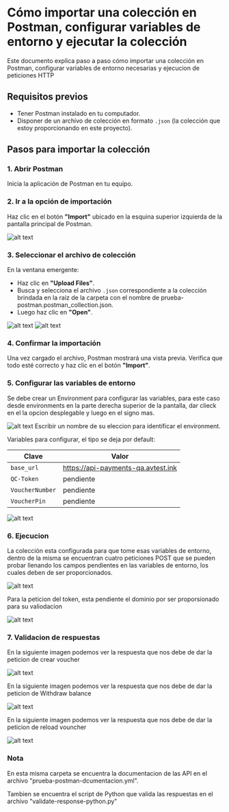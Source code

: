 # Cómo importar una colección en Postman, configurar variables de entorno y ejecutar la colección

Este documento explica paso a paso cómo importar una colección en Postman, configurar variables de entorno necesarias y ejecucion de peticiones HTTP

## Requisitos previos
- Tener Postman instalado en tu computador.
- Disponer de un archivo de colección en formato `.json` (la colección que estoy proporcionando en este proyecto).

## Pasos para importar la colección

### 1. Abrir Postman

Inicia la aplicación de Postman en tu equipo.

### 2. Ir a la opción de importación

Haz clic en el botón **"Import"** ubicado en la esquina superior izquierda de la pantalla principal de Postman.

![alt text](images/image.png)

### 3. Seleccionar el archivo de colección

En la ventana emergente:

- Haz clic en **"Upload Files"**.
- Busca y selecciona el archivo `.json` correspondiente a la colección brindada en la raiz de la carpeta con el nombre de prueba-postman.postman_collection.json.
- Luego haz clic en **"Open"**.

![alt text](images/image2.png)
![alt text](images/image3.png)

### 4. Confirmar la importación

Una vez cargado el archivo, Postman mostrará una vista previa. Verifica que todo esté correcto y haz clic en el botón **"Import"**.

### 5. Configurar las variables de entorno

Se debe crear un Environment para configurar las variables, para este caso desde environments en la parte derecha superior de la pantalla, dar clieck en el la opcion desplegable y luego en el signo mas.

![alt text](images/image4.png)
Escribir un nombre de su eleccion para identificar el environment.

Variables para configurar, el tipo se deja por default:

| Clave           | Valor                                             |
|-----------------|---------------------------------------------------|
| `base_url`      | https://api-payments-qa.avtest.ink                |
| `QC-Token`      | pendiente                                         |
| `VoucherNumber` | pendiente                                         |
| `VoucherPin`    | pendiente                                         |

![alt text](images/image5.png)

### 6. Ejecucion 

La colección esta configurada para que tome esas variables de entorno, dentro de la misma se encuentran cuatro peticiones POST que se pueden probar llenando los campos pendientes en las variables de entorno, los cuales deben de ser proporcionados.

![alt text](images/image6.png)

Para la peticion del token, esta pendiente el dominio por ser proporsionado para su valiodacion

![alt text](images/image7.png)

### 7. Validacion de respuestas

En la siguiente imagen podemos ver la respuesta que nos debe de dar la peticion de crear voucher

![alt text](images/image8.png)

En la siguiente imagen podemos ver la respuesta que nos debe de dar la peticion de Withdraw balance

![alt text](images/image9.png)

En la siguiente imagen podemos ver la respuesta que nos debe de dar la peticion de reload vouncher

![alt text](images/image10.png)



### Nota

En esta misma carpeta se encuentra la documentacion de las API en el archivo "prueba-postman-dcumentacion.yml".

Tambien se encuentra el script de Python que valida las respuestas en el archivo "validate-response-python.py"


